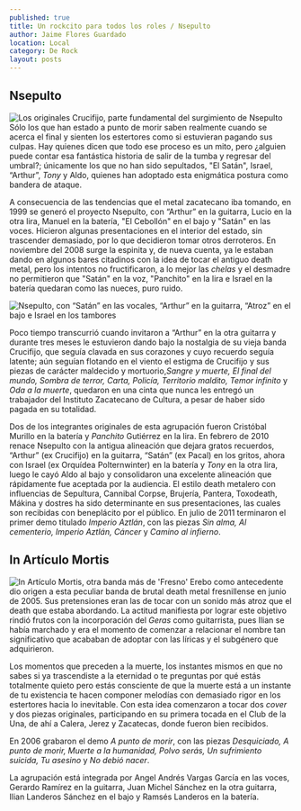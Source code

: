 ```yaml
---
published: true
title: Un rockcito para todos los roles / Nsepulto
author: Jaime Flores Guardado
location: Local
category: De Rock
layout: posts
---
```


## Nsepulto

![Los originales Crucifijo, parte fundamental del surgimiento de Nsepulto](http://i.imgur.com/XZnf3bmm.jpg)Sólo los que han estado a punto de morir saben realmente cuando se acerca el final y sienten los estertores como si estuvieran pagando sus culpas. Hay quienes dicen que todo ese proceso es un mito, pero ¿alguien puede contar esa fantástica historia de salir de la tumba y regresar del umbral?; únicamente los que no han sido sepultados, "El Satán", Israel, “Arthur”, _Tony_ y Aldo, quienes han adoptado esta enigmática postura como bandera de ataque. 

A consecuencia de las tendencias que el metal zacatecano iba tomando, en 1999 se generó el proyecto Nsepulto, con “Arthur” en la guitarra, Lucio en la otra lira, Manuel en la batería, "El Cebollón" en el bajo y "Satán" en las voces. Hicieron algunas presentaciones en el interior del estado, sin trascender demasiado, por lo que decidieron tomar otros derroteros. En noviembre del 2008 surge la espinita y, de nueva cuenta, ya le estaban dando en algunos bares citadinos con la idea de tocar el antiguo death metal, pero los intentos no fructificaron, a lo mejor las _chelas_ y el desmadre no permitieron que "Satán" en la voz, "Panchito" en la lira e Israel en la batería quedaran como las nueces, puro ruido. 

![Nsepulto, con “Satán” en las vocales, “Arthur” en la guitarra, “Atroz” en el bajo e Israel en los tambores](http://i.imgur.com/x10mgbZm.jpg)

Poco tiempo transcurrió cuando invitaron a “Arthur” en la otra guitarra y durante tres meses le estuvieron dando bajo la nostalgia de su vieja banda Crucifijo, que seguía clavada en sus corazones y cuyo recuerdo seguía latente; aún seguían flotando en el viento el estigma de Crucifijo y sus piezas de carácter maldecido y mortuorio,_Sangre y muerte, El final del mundo, Sombra de terror, Carta, Policía, Territorio maldito, Temor infinito_ y _Oda a la muerte_, quedaron en una cinta que nunca les entregó un trabajador del Instituto Zacatecano de Cultura, a pesar de haber sido pagada en su totalidad. 

Dos de los integrantes originales de esta agrupación fueron Cristóbal Murillo en la batería y _Panchito_ Gutiérrez en la lira. En febrero de 2010 renace Nsepulto con la antigua alineación que dejara gratos recuerdos, “Arthur” (ex Crucifijo) en la guitarra, “Satán” (ex Pacal) en los gritos, ahora con Israel (ex Orquídea Polternwinter) en la batería y _Tony_ en la otra lira, luego le cayó Aldo al bajo y consolidaron una excelente alineación que rápidamente fue aceptada por la audiencia. El estilo death metalero con influencias de Sepultura, Cannibal Corpse, Brujería, Pantera, Toxodeath, Mákina y dostres ha sido determinante en sus presentaciones, las cuales son recibidas con beneplácito por el público. En julio de 2011 terminaron el primer demo titulado _Imperio Aztlán_, con las piezas _Sin alma, Al cementerio, Imperio Aztlán, Cáncer_ y _Camino al infierno_. 


## In Artículo Mortis
![In Artículo Mortis, otra banda más de 'Fresno'](http://i.imgur.com/vpcxhWlm.jpg) Erebo como antecedente dio origen a esta peculiar banda de brutal death metal fresnillense en junio de 2005. Sus pretensiones eran las de tocar con un sonido más atroz que el death que estaba abordando. La actitud manifiesta por lograr este objetivo rindió frutos con la incorporación del _Geras_ como guitarrista, pues Ilian se había marchado y era el momento de comenzar a relacionar el nombre tan significativo que acababan de adoptar con las líricas y el subgénero que adquirieron.

Los momentos que preceden a la muerte, los instantes mismos en que no sabes si ya trascendiste a la eternidad o te preguntas por qué estás totalmente quieto pero estás consciente de que la muerte está a un instante de tu existencia te hacen componer melodías con demasiado rigor en los estertores hacia lo inevitable. Con esta idea comenzaron a tocar dos _cover_ y dos piezas originales, participando en su primera tocada en el Club de la Una, de ahí a Calera, Jerez y Zacatecas, donde fueron bien recibidos. 

En 2006 grabaron el demo _A punto de morir_, con las piezas _Desquiciado, A punto de morir, Muerte a la humanidad, Polvo serás, Un sufrimiento suicida, Tu asesino_ y _No debió nacer_. 

La agrupación está integrada por Angel Andrés Vargas García en las voces,  Gerardo Ramírez en la guitarra, Juan Michel Sánchez en la otra guitarra, Ilian Landeros Sánchez en el bajo y Ramsés Landeros en la batería.
